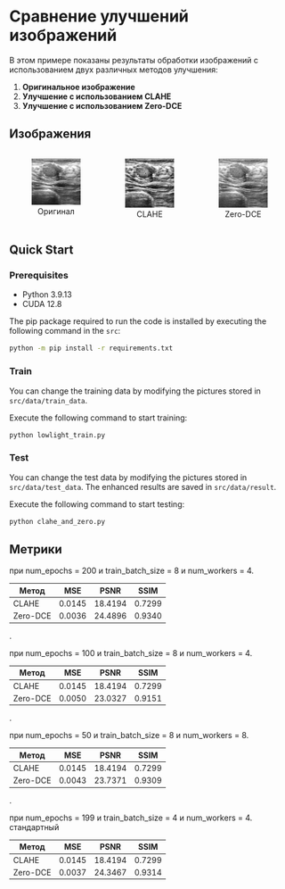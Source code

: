 # Сравнение улучшений изображений

В этом примере показаны результаты обработки изображений с использованием двух различных методов улучшения:

1. **Оригинальное изображение**
2. **Улучшение с использованием CLAHE**
3. **Улучшение с использованием Zero-DCE**

## Изображения

<div style="display: flex; justify-content: space-around; text-align: center;">
    <figure style="width: 30%; height: auto;">
        <img src="../src/data/test_data/DICM/benign%20(436).png" alt="Оригинал" style="width: 100%; height: auto;"/>
        <figcaption>Оригинал</figcaption>
    </figure>
    <figure style="width: 30%; height: auto;">
        <img src="../src/best_images/best_clahe_image.png" alt="CLAHE" style="width: 100%; height: auto;"/>
        <figcaption>CLAHE</figcaption>
    </figure>
    <figure style="width: 30%; height: auto;">
        <img src="../src/best_images/best_zero_dce_image.png" alt="Zero-DCE" style="width: 100%; height: auto;"/>
        <figcaption>Zero-DCE</figcaption>
    </figure>
</div>

## Quick Start
### Prerequisites
- Python  3.9.13
- CUDA 12.8

The pip package required to run the code is installed by executing the following command in the `src`: 
``` bash
python -m pip install -r requirements.txt
```

### Train
You can change the training data by modifying the pictures stored in `src/data/train_data`. 

Execute the following command to start training:
``` bash
python lowlight_train.py 
```

### Test
You can change the test data by modifying the pictures stored in `src/data/test_data`. The enhanced results are saved in `src/data/result`.

Execute the following command to start testing:
``` bash
python clahe_and_zero.py 
```


## Метрики
при num_epochs = 200 и train_batch_size = 8 и num_workers = 4.

| Метод    | MSE    | PSNR    | SSIM   |
|----------|--------|---------|--------|
| CLAHE    | 0.0145 | 18.4194 | 0.7299 |
| Zero-DCE | 0.0036 | 24.4896 | 0.9340 |
.

при num_epochs = 100 и train_batch_size = 8 и num_workers = 4.

| Метод    | MSE    | PSNR    | SSIM   |
|----------|--------|---------|--------|
| CLAHE    | 0.0145 | 18.4194 | 0.7299 |
| Zero-DCE | 0.0050 | 23.0327 | 0.9151 |
.

при num_epochs = 50 и train_batch_size = 8 и num_workers = 8.

| Метод    | MSE    | PSNR    | SSIM   |
|----------|--------|---------|--------|
| CLAHE    | 0.0145 | 18.4194 | 0.7299 |
| Zero-DCE | 0.0043 | 23.7371 | 0.9309 |
.

при num_epochs = 199 и train_batch_size = 4 и num_workers = 4. стандартный

| Метод    | MSE    | PSNR    | SSIM   |
|----------|--------|---------|--------|
| CLAHE    | 0.0145 | 18.4194 | 0.7299 |
| Zero-DCE | 0.0037 | 24.3467 | 0.9314 |

